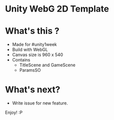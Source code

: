 # Unity WebG 2D Template

# What's this ?
- Made for #unity1week
- Build with WebGL
- Canvas size is 960 x 540
- Contains
  - TitleScene and GameScene
  - ParamsSO

# What's next?
- Write issue for new feature.


Enjoy! :P
